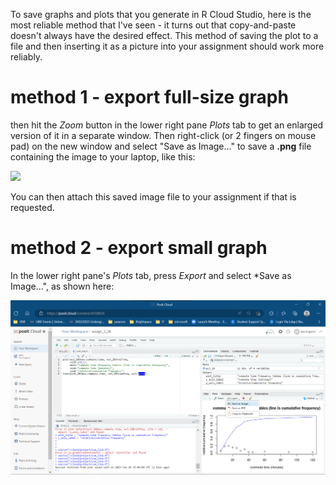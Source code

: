 To save graphs and plots that you generate in R Cloud Studio, here is the most reliable method that I've seen - it turns out that copy-and-paste doesn't always have the desired effect.  This method of saving the plot to a file and then inserting it as a picture into your assignment should work more reliably.  

# method 1 - export full-size graph

then hit the *Zoom* button in the lower right pane *Plots* tab to get an enlarged version of it in a separate window.  Then right-click (or 2 fingers on mouse pad) on the new window and select "Save as Image..." to save a **.png** file containing the image to your laptop, like this:

![](images/saving-image-as-png.png)

You can then attach this saved image file to your assignment if that is requested.

# method 2 - export small graph

In the lower right pane's *Plots* tab, press *Export* and select *Save as Image...", as shown here:

![](images/export-graph.png)
